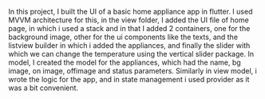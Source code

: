 

In this project, I built the UI of a basic home appliance app in flutter. I used MVVM architecture for this, in the view folder, I added the UI file of home page, in which i used a stack and in that I added 2 containers, one for the background image, other for the ui components like the texts, and the listview builder in which i added the appliances, and finally the slider with which we can change the temperature using the vertical slider package.
In model, I created the model for the appliances, which had the name, bg image, on image, offimage and status parameters.
Similarly in view model, i wrote the logic for the app, and in state management i used provider as it was a bit convenient.
 
 
